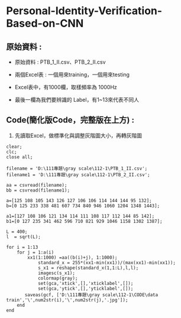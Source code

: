 # Personal-Identity-Verification-Based-on-CNN
## 原始資料 : 
* 原始資料 : PTB_1_II.csv、PTB_2_II.csv

  
* 兩個Excel表 :  一個用來training，一個用來testing 
* Excel表中，有1000欄，取樣頻率為 1000Hz
* 最後一欄為我們要辨識的 Label，有1~13來代表不同人

## Code(簡化版Code，完整版在上方) : 

  
1. 先讀取Excel，做標準化與調整灰階圖大小，再轉灰階圖
```
clear;
clc;
close all;

filename = 'D:\111專題\gray scale\112-1\PTB_1_II.csv';
filename1 = 'D:\111專題\gray scale\112-1\PTB_2_II.csv';

aa = csvread(filename);
bb = csvread(filename1);

a=[125 108 105 143 126 127 106 106 114 144 144 95 132];
b=[0 125 233 338 481 607 734 840 946 1060 1204 1348 1443];

a1=[127 108 106 121 134 114 111 108 117 112 144 85 142];
b1=[0 127 235 341 462 596 710 821 929 1046 1158 1302 1387];

L = 400;
l  = sqrt(L);

for i = 1:13
    for j = 1:a(i)
        xx1(1:1000) =aa((b(i)+j), 1:1000);
            standard_x = 255*(xx1-min(xx1))/(max(xx1)-min(xx1));
            s_x1 = reshape(standard_x(1,1:L),l,l);
            imagesc(s_x1);
            colormap(gray);           
            set(gca,'xtick',[],'xticklabel',[]);
            set(gca,'ytick',[],'yticklabel',[]);
       saveas(gcf, ['D:\111專題\gray scale\112-1\CODE\data train','\',num2str(i),'\',num2str(j),'.jpg']);   
    end
end
```
